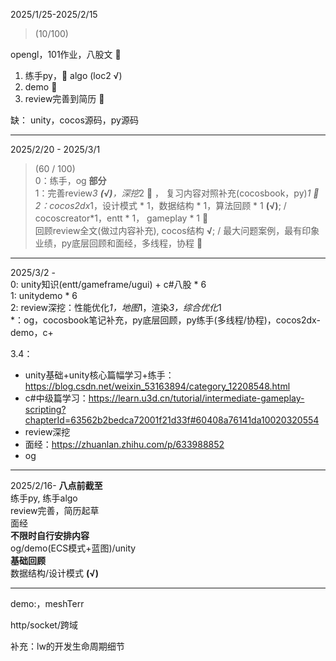 2025/1/25-2025/2/15  
> (10/100)

opengl，101作业，八股文  🚫  

1. 练手py，🚫 algo  (loc2 √)  
2. demo  🚫  
3. review完善到简历  🚫  

缺：
unity，cocos源码，py源码

---  
2025/2/20 - 2025/3/1  
> (60 / 100)  
0：练手，og  **部分**  
1：完善review*3 **(√)**，深挖*2 🚫 ， 复习内容对照补充(cocosbook，py)*1  🚫    
2：cocos2dx*1，设计模式 * 1，数据结构 * 1，算法回顾 * 1  **(√)**;  /  cocoscreator*1，entt * 1， gameplay * 1 🚫    
回顾review全文(做过内容补充), cocos结构 **√**;  /  最大问题案例，最有印象业绩，py底层回顾和面经，多线程，协程 🚫   

---
2025/3/2 -   
0: unity知识(entt/gameframe/ugui) + c#八股 * 6  
1: unitydemo * 6  
2: review深挖：性能优化*1，地图*1，渲染*3，综合优化*1  
*：og，cocosbook笔记补充，py底层回顾，py练手(多线程/协程)，cocos2dx-demo，c+  

3.4：  
- unity基础+unity核心篇幅学习+练手：https://blog.csdn.net/weixin_53163894/category_12208548.html    
- c#中级篇学习：https://learn.u3d.cn/tutorial/intermediate-gameplay-scripting?chapterId=63562b2bedca72001f21d33f#60408a76141da10020320554    
- review深挖  
- 面经：https://zhuanlan.zhihu.com/p/633988852  
- og  

---
2025/2/16- 
**八点前截至**  
练手py, 练手algo  
review完善，简历起草  
面经  
**不限时自行安排内容**  
og/demo(ECS模式+蓝图)/unity  
**基础回顾**  
数据结构/设计模式 **(√)**

---
demo:，meshTerr

http/socket/跨域

补充：lw的开发生命周期细节
